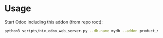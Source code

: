 # Usage

Start Odoo including this addon (from repo root):

```bash
python3 scripts/nix_odoo_web_server.py --db-name mydb --addon product_variant_configurator
```
